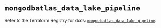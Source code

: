 # `mongodbatlas_data_lake_pipeline`

Refer to the Terraform Registry for docs: [`mongodbatlas_data_lake_pipeline`](https://registry.terraform.io/providers/mongodb/mongodbatlas/1.16.2/docs/resources/data_lake_pipeline).
